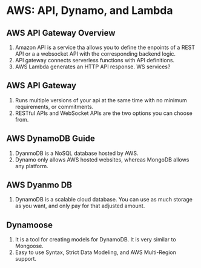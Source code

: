 # AWS: API, Dynamo, and Lambda  

## AWS API Gateway Overview  

1. Amazon API is a service tha allows you to define the enpoints of a REST API or a a websocket API with the corresponding backend logic.  
2. API gateway connects serverless functions with API definitions.  
3. AWS Lambda generates an HTTP API response.  WS services?

## AWS API Gateway  

1. Runs multiple versions of your api at the same time with no minimum requirements, or commitments.  
2. RESTful APIs and WebSocket APIs are the two options you can choose from.  

## AWS DynamoDB Guide  

1. DyanmoDB is a NoSQL database hosted by AWS.  
2. Dynamo only allows AWS hosted websites, whereas MongoDB allows any platform.  

## AWS Dyanmo DB  

1. DynamoDB is a scalable cloud database. You can use as much storage as you want, and only pay for that adjusted amount.  

## Dynamoose  

1. It is a tool for creating models for DynamoDB. It is very similar to Mongoose.  
2. Easy to use Syntax, Strict Data Modeling, and AWS Multi-Region support.  
